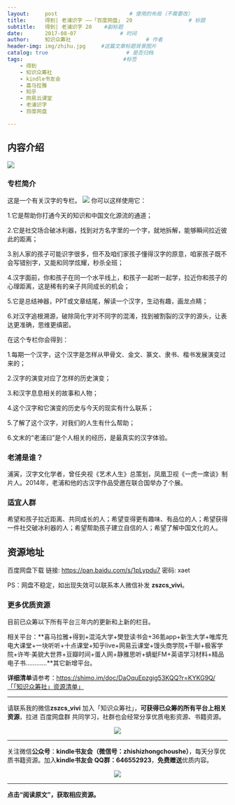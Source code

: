 ```yaml
---
layout:     post                       # 使用的布局（不需要改）
title:      得到| 老浦识字 ——「百度网盘」 20                  # 标题 
subtitle:   得到| 老浦识字 20    #副标题
date:       2017-08-07              # 时间
author:     知识众筹社                        # 作者
header-img: img/zhihu.jpg     #这篇文章标题背景图片
catalog: true                         # 是否归档
tags:                                #标签
    - 得到
    - 知识众筹社
    - kindle书友会
    - 喜马拉雅
    - 知乎
    - 网易云课堂
    - 老浦识字
    - 百度网盘

---
```


## 内容介绍
![](https://ww1.sinaimg.cn/large/006tKfTcgy1fixd34m6c8j311g0twgtg.jpg)
### 专栏简介
这是一个有关汉字的专栏。
![](https://ww2.sinaimg.cn/large/006tKfTcgy1fixkjczpl2j30u03kj11v.jpg)
你可以这样使用它：

1.它是帮助你打通今天的知识和中国文化源流的通道；

2.它是社交场合破冰利器，找到对方名字里的一个字，就地拆解，能够瞬间拉近彼此的距离；

3.别人家的孩子可能识字很多，但不及咱们家孩子懂得汉字的原意，咱家孩子既不会写错别字，又能和同学炫耀，秒杀全班；

4.汉字面前，你和孩子在同一个水平线上，和孩子一起听一起学，拉近你和孩子的心理距离，这是稀有的亲子共同成长的机会；

5.它是总结神器，PPT或文章结尾，解读一个汉字，生动有趣，画龙点睛；

6.对汉字追根溯源，破除简化字对不同字的混淆，找到被割裂的汉字的源头，让表达更准确，思维更缜密。

在这个专栏你会得到：

1.每期一个汉字，这个汉字是怎样从甲骨文、金文、篆文、隶书、楷书发展演变过来的；

2.汉字的演变对应了怎样的历史演变；

3.和汉字息息相关的故事和人物；

4.这个汉字和它演变的历史与今天的现实有什么联系；

5.了解了这个汉字，对我们的人生有什么帮助；

6.文末的“老浦曰”是个人相关的经历，是最真实的汉字体验。

### 老浦是谁？

浦寅，汉字文化学者，曾任央视《艺术人生》总策划，凤凰卫视《一虎一席谈》制片人。2014年，老浦和他的古汉字作品受邀在联合国举办了个展。

### 适宜人群
希望和孩子拉近距离、共同成长的人；希望变得更有趣味、有品位的人；希望获得一件社交破冰利器的人；希望帮助孩子建立自信的人；希望了解中国文化的人。


## 资源地址

百度网盘下载 链接: https://pan.baidu.com/s/1pLypdu7 密码: xaet

PS：网盘不稳定，如出现失效可以联系本人微信补发 **zszcs_vivi**。

### 更多优质资源

目前已众筹以下所有平台三年内的更新和上新的栏目。

相关平台：**喜马拉雅+得到+混沌大学+樊登读书会+36氪app+新生大学+唯库充电大课堂+一块听听+十点课堂+知乎live+网易云课堂+馒头商学院+千聊+极客学院+许岑·美貌大世界+豆瓣时间+蛋人网+静雅思听+蜻蜓FM+英语学习材料+精品电子书…………**其它新增平台。

**详细清单**请参考：https://shimo.im/doc/DaOquEpzgig53KQQ?r=KYKG9Q/「「知识众筹社」资源清单」

-------

请联系我的微信**zszcs_vivi** 加入「知识众筹社」，**可获得已众筹的所有平台上相关资源**，拉进 百度网盘群 共同学习，社群也会经常分享优质电影资源、书籍资源。

<center>
    <p><img src="https://ww2.sinaimg.cn/large/006tKfTcgy1fix91fasqoj3076076q31.jpg" align="center"></p>
</center>



-------

关注微信**公众号**：**kindle书友会（微信号：zhishizhongchoushe）**，每天分享优质书籍资源。加入**kindle书友会 QQ群：646552923**，**免费赠送**优质内容。

<center>
    <p><img src="https://ww1.sinaimg.cn/large/006tKfTcgy1fix8tn1wqaj3076076dfx.jpg"></p>
</center>



-------

**点击“阅读原文”，获取相应资源。**


